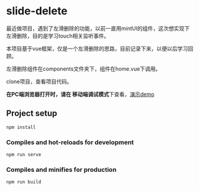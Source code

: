 # slide-delete

最近做项目，遇到了左滑删除的功能，以前一直用mintUI的组件，这次想实现下左滑删除，目的是学习touch相关监听事件。

本项目基于vue框架，仅是一个左滑删除的思路，目前记录下来，以便以后学习回顾。

左滑删除组件在components文件夹下，组件在home.vue下调用。

clone项目，查看项目代码。

**在PC端浏览器打开时，请在 移动端调试模式**下查看，[演示demo](https://xiaoyongcoder.github.io/slide-delete) 

## Project setup
```
npm install
```

### Compiles and hot-reloads for development
```
npm run serve
```

### Compiles and minifies for production
```
npm run build
```
